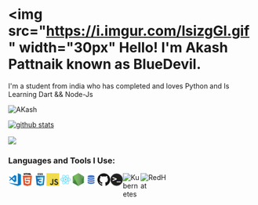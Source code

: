# <img src="https://i.imgur.com/lsizgGl.gif" width="30px" Hello! I'm Akash Pattnaik known as BlueDevil.

I'm a student from india who has completed and loves Python and Is Learning Dart && Node-Js

<p align="left"> <img src="https://komarev.com/ghpvc/?username=BLUE-DEVIL1134&label=Views&color=blue&style=plastic" alt="AKash" /> </p>

[![github stats](https://github-readme-stats.vercel.app/api?username=BLUE-DEVIL1134&show_icons=true)](https://github.com/BLUE-DEVIL1134)

<a href="https://github.com/BLUE-DEVIL1134">
  <img align="center" src="https://github-readme-stats.vercel.app/api/top-langs/?username=BLUE-DEVIL1134&theme=light&hide_langs_below=1" />
</a>

<br />

### Languages and Tools I Use:

[<img align="left" alt="Visual Studio Code" width="26px" src="https://raw.githubusercontent.com/github/explore/80688e429a7d4ef2fca1e82350fe8e3517d3494d/topics/visual-studio-code/visual-studio-code.png" />](https://code.visualstudio.com/)
[<img align="left" alt="HTML5" width="26px" src="https://raw.githubusercontent.com/github/explore/80688e429a7d4ef2fca1e82350fe8e3517d3494d/topics/html/html.png" />](https://developer.mozilla.org/es/docs/Web/HTML)
[<img align="left" alt="CSS3" width="26px" src="https://raw.githubusercontent.com/github/explore/80688e429a7d4ef2fca1e82350fe8e3517d3494d/topics/css/css.png" />](https://developer.mozilla.org/es/docs/Web/CSS)

[<img align="left" alt="JavaScript" width="26px" src="https://raw.githubusercontent.com/github/explore/80688e429a7d4ef2fca1e82350fe8e3517d3494d/topics/javascript/javascript.png" />](https://developer.mozilla.org/es/docs/Web/JavaScript)
[<img align="left" alt="React" width="26px" src="https://raw.githubusercontent.com/github/explore/80688e429a7d4ef2fca1e82350fe8e3517d3494d/topics/react/react.png" />](https://es.reactjs.org/)
[<img align="left" alt="Node.js" width="26px" src="https://raw.githubusercontent.com/github/explore/80688e429a7d4ef2fca1e82350fe8e3517d3494d/topics/nodejs/nodejs.png" />](https://nodejs.org/es/)
[<img align="left" alt="SQL" width="26px" src="https://raw.githubusercontent.com/github/explore/80688e429a7d4ef2fca1e82350fe8e3517d3494d/topics/sql/sql.png" />](https://www.w3schools.com/sql/)
[<img align="left" alt="GitHub" width="26px" src="https://raw.githubusercontent.com/github/explore/78df643247d429f6cc873026c0622819ad797942/topics/github/github.png" />](https://git-scm.com/)
[<img align="left" alt="Terminal" width="26px" src="https://raw.githubusercontent.com/github/explore/80688e429a7d4ef2fca1e82350fe8e3517d3494d/topics/terminal/terminal.png" />](https://help.ubuntu.com/kubuntu/desktopguide/es/terminals.html)
[<img align="left" alt="Kubernetes" width="36px" src="https://carlossg.github.io/presentations/assets/kubernetes-logo-text.png" />](https://kubernetes.io/es/)
[<img align="left" alt="RedHat" width="56px" src="https://www.muycomputerpro.com/wp-content/uploads/2019/05/RedHat_logo.jpg" />](https://www.redhat.com/es)
<br />
<br />
